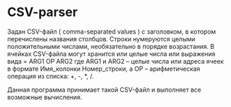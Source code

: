 # CSV-parser
Задан CSV-файл ( comma-separated values ) с заголовком, в котором перечислены названия столбцов. Строки нумеруются
целыми положительными числами, необязательно в порядке возрастания. В ячейках CSV-файла могут хранится или целые
числа или выражения вида
= ARG1 OP ARG2
где ARG1 и ARG2 – целые числа или адреса ячеек в формате Имя_колонки Номер_строки, а OP – арифметическая операция
из списка: +, -, *, /.

Данная программа принимает такой CSV-файл и выполняет все возможные вычисления.
